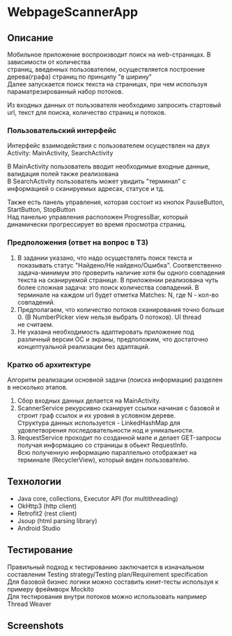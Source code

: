 # WebpageScannerApp
## Описание
  Мобильное приложение воспроизводит поиск на web-страницах. В зависимости от количества<br/>
страниц, введенных пользователем, осуществляется построение дерева(графа) страниц по принципу "в ширину"<br/>
Далее запускается поиск текста на страницах, при чем используя параматрезированный набор потоков.<br/>

Из входных данных от пользователя необходимо запросить стартовый url, текст для поиска, количество страниц и потоков.<br/>

### Пользовательский интерфейс
  Интерфейс взаимодействия с пользователем осуществлен на двух Activity: MainActivity, SearchActivity<br/>
  
В MainActivity пользователь вводит необходимые входные данные, валидация полей также реализована<br/>
В SearchActivity пользователь может увидить "терминал" с информацией о сканируемых адресах, статусе и тд.<br/>

Также есть панель управления, которая состоит из кнопок PauseButton, StartButton, StopButton<br/>
Над панелью управления расположен ProgressBar, который динамически прогрессирует во время просмотра страниц.<br/>

### Предположения (ответ на вопрос в ТЗ)
1. В задании указано, что надо осуществлять поиск текста и показывать статус "Найдено/Не найдено/Ошибка". Соответственно задача-минимум
это проверить наличие хотя бы одного совпадения текста на сканируемой странице. В приложении реализована чуть более сложная задача:
это поиск количества совпадений. В терминале на каждом url будет отметка Matches: N, где N - кол-во совпадений.<br/>
2. Предполагаем, что количество потоков сканирования точно больше 0. (В NumberPicker view нельзя выбрать 0 потоков). UI thread<br/>
не считаем.<br/>
3. Не указана необходимость адаптировать приложение под различный версии ОС и экраны, предположим, что достаточно концептуальной 
реализации без адаптаций.<br/>

### Кратко об архитектуре
Алгоритм реализации основной задачи (поиска информации) разделен в несколько этапов.<br/>
1. Сбор входных данных делается на MainActivity.<br/>
2. ScannerService рекурсивно сканирует ссылки начиная с базовой и строит граф ссылок и их уровня в условном дереве.<br/>
Структура данных используется - LinkedHashMap для удовлетворения последовательности нод и уникальности.<br/>
3. RequestService проходит по созданной мапе и делает GET-запросы получая информацию со страницы в обьект RequestInfo.<br/>
Всю полученную информацию параллельно отображает на терминале (RecyclerView), который виден пользователю.<br/>

## Технологии
* Java core, collections, Executor API (for multithreading)
* OkHttp3 (http client)
* Retrofit2 (rest client)
* Jsoup (html parsing library)
* Android Studio

## Тестирование
Правильный подход к тестированию заключается в изначальном составлении Testing strategy/Testing plan/Requirement specification<br/>
Для базовой бизнес логики можно составить юнит-тесты используя к примеру фреймворк Mockito<br/>
Для тестирования внутри потоков можно использовать например Thread Weaver<br/>

## Screenshots
